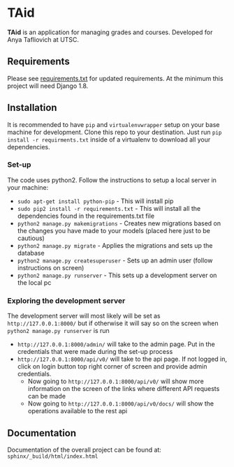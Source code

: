 # TAid

**TAid** is an application for managing grades and courses.
Developed for Anya Tafliovich at UTSC.


## Requirements

Please see [requirements.txt](requirements.txt) for updated requirements.
At the minimum this project will need Django 1.8.


## Installation

It is recommended to have `pip` and `virtualenvwrapper` setup on your base machine for development.
Clone this repo to your destination.
Just run `pip install -r requirments.txt` inside of a virtualenv to download all your dependencies.

### Set-up
The code uses python2. Follow the instructions to setup a local server in your machine:
* `sudo apt-get install python-pip` - This will install pip
* `sudo pip2 install -r requirements.txt` - This will install all the dependencies found in the requirements.txt file
* `python2 manage.py makemigrations` - Creates new migrations based on the changes you have made to your models (placed here just to be cautious)
* `python2 manage.py migrate` - Applies the migrations and sets up the database
* `python2 manage.py createsuperuser` - Sets up an admin user (follow instructions on screen)
* `python2 manage.py runserver` - This sets up a development server on the local pc

### Exploring the development server
The development server will most likely will be set as `http://127.0.0.1:8000/` but if otherwise it will say so on the screen when `python2 manage.py runserver` is run
* `http://127.0.0.1:8000/admin/` will take to the admin page. Put in the credentials that were made during the set-up process
* `http://127.0.0.1:8000/api/v0/` will take to the api page. If not logged in, click on login button top right corner of screen and provide admin credentials.
  * Now going to `http://127.0.0.1:8000/api/v0/` will show more information on the screen of the links where different API requests can be made
  * Now going to `http://127.0.0.1:8000/api/v0/docs/` will show the operations available to the rest api



## Documentation
Documentation of the overall project can be found at:
`sphinx/_build/html/index.html`
